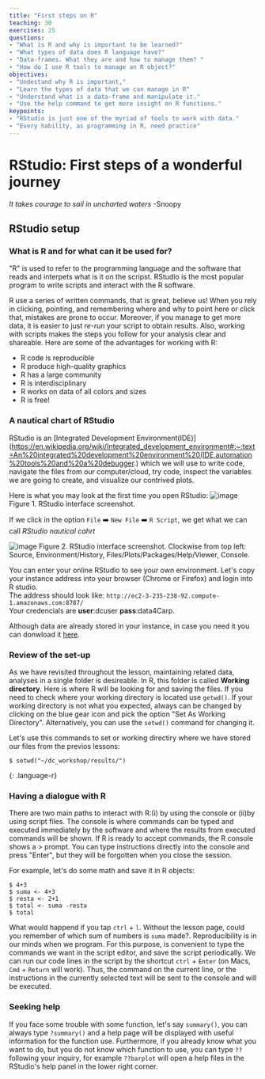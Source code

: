 ```yaml
---
title: "First steps on R"
teaching: 30
exercises: 25
questions:
- "What is R and why is important to be learned?"
- "What types of data does R language have?"
- "Data-frames. What they are and how to manage them? "
- "How do I use R tools to manage an R object?"
objectives:
- "Undestand why R is important,"
- "Learn the types of data that we can manage in R"
- "Understand what is a data-frame and manipulate it."
- "Use the help command to get more insight on R functions."
keypoints:
- "RStudio is just one of the myriad of tools to work with data."
- "Every hability, as programming in R, need practice"
---
```


# RStudio: First steps of a wonderful journey 
*It takes courage to sail in uncharted waters*
  -Snoopy
 
## RStudio setup 

### What is R and for what can it be used for?

"R" is used to refer to the programming language and the software that reads and 
interpets what is it on the scripst. RStudio is the most popular program to write
scripts and interact with the R software.

R use a series of written commands, that is great, believe us! When you rely in clicking, 
pointing, and remembering where and why to point here or click that, mistakes
are prone to occur. Moreover, if you manage to get more data, it is easier to just
*re-run* your script to obtain results. Also, working with scripts makes the steps 
you follow for your analysis clear and shareable. Here are some of the advantages
for working with R:
- R code is reproducible
- R produce high-quality graphics
- R has a large community
- R is interdisciplinary 
- R works on data of all colors and sizes
- R is free!

### A nautical chart of RStudio

RStudio is an [Integrated Development Environment(IDE)](https://en.wikipedia.org/wiki/Integrated_development_environment#:~:text=An%20integrated%20development%20environment%20(IDE,automation%20tools%20and%20a%20debugger.) which we will use to write code,
navigate the files from our computer/cloud, try code, inspect the variables we are 
going to create, and visualize our contrived plots.

Here is what you may look at the first time you open RStudio:
![image](https://user-images.githubusercontent.com/67386612/118720027-ba433c00-b7ee-11eb-87e5-7496fde5763e.png)
Figure 1. RStudio interface screenshot.

If we click in the option `File` :arrow_right: `New File` :arrow_right: `R Script`,
we get what we can call _RStudio nautical cahrt_

![image](https://user-images.githubusercontent.com/67386612/112203976-c046e300-8bd8-11eb-9ee6-72c95f9134f3.png)
Figure 2. RStudio interface screenshot. Clockwise from top left: Source, Environment/History, 
Files/Plots/Packages/Help/Viewer, Console.

You can enter your online RStudio to see your own environment. Let's copy your instance address into your browser
(Chrome or Firefox) and login into R studio.  
The address should look like:  `http://ec2-3-235-238-92.compute-1.amazonaws.com:8787/`  
Your credencials are **user**:dcuser **pass**:data4Carp.  

Although data are already stored in your instance, in case you need it you can donwload it [here](https://drive.google.com/file/d/15dW1sQCIhtmCUvS0IUOMPBH5m1gqNB0m/view?usp=sharing).

### Review of the set-up

As we have revisited throughout the lesson, maintaining related data, analyses in a single folder
is desireable. In R, this folder is called **Working directory**. Here is where R will be looking 
for and saving the files. If you need to check where your working directory is located use `getwd()`.
If your working directory is not what you expected, always can be changed by clicking on the blue 
gear icon and pick the option "Set As Working Directory". Alternatively, you can use the `setwd()`
command for changing it.

Let's use this commands to set or working directiry where we have stored our files from the previos 
lessons:

~~~
$ setwd("~/dc_workshop/results/")
~~~
{: .language-r}

### Having a dialogue with R

There are two main paths to interact with R:(i) by using the console or (ii)by using script files.
The console is where commands can be typed and executed immediately by the software and where the 
results from executed commands will be shown. If R is ready to accept commands, the R console shows
a > prompt. You can type instructions directly into the console and press "Enter", but they will 
be forgotten when you close the session.

For example, let's do some math and save it in R objects:
~~~ 
$ 4+3
$ suma <- 4+3
$ resta <- 2+1
$ total <- suma -resta
$ total
~~~

What would happend if you tap `ctrl` + `l`. Without the lesson page, could you remember of which 
sum of numbers is `suma` made?. Reproducibility is in our minds when we program. For this purpose, 
is convenient to type the commands we want in the script editor, and save the script periodically. 
We can run our code lines in the script by the shortcut `ctrl` + `Enter` 
(on Macs, `Cmd` + `Return` will work). Thus, the command on the current line, or the instructions
in the currently selected text will be sent to the console and will be executed.

### Seeking help

If you face some trouble with some function, let's say `summary()`, you can always type `?summary()`
and a help page will be displayed with useful information for the function use. Furthermore, if you
already know what you want to do, but you do not know which function to use, you can type `??` 
following your inquiry, for example `??barplot` will open a help files in the RStudio's help
panel in the lower right corner.



